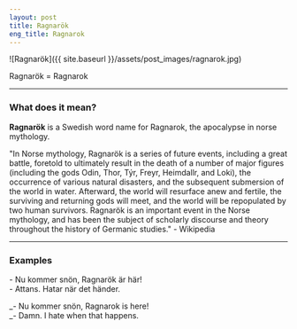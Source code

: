 ```yaml
---
layout: post
title: Ragnarök
eng_title: Ragnarok
---
```


![Ragnarök]({{ site.baseurl }}/assets/post_images/ragnarok.jpg)

Ragnarök = Ragnarok

----

### What does it mean?

**Ragnarök** is a Swedish word name for Ragnarok, the apocalypse in norse mythology.

"In Norse mythology, Ragnarök is a series of future events, including a great battle, foretold to ultimately 
result in the death of a number of major figures (including the gods Odin, Thor, Týr, Freyr, Heimdallr, and 
Loki), the occurrence of various natural disasters, and the subsequent submersion of the world in water. 
Afterward, the world will resurface anew and fertile, the surviving and returning gods will meet, and the 
world will be repopulated by two human survivors. Ragnarök is an important event in the Norse mythology, and 
has been the subject of scholarly discourse and theory throughout the history of Germanic studies." - 
Wikipedia

----

### Examples

\- Nu kommer snön, Ragnarök är här!  
\- Attans. Hatar när det händer.  

_\- Nu kommer snön, Ragnarok is here!  
_\- Damn. I hate when that happens.  

